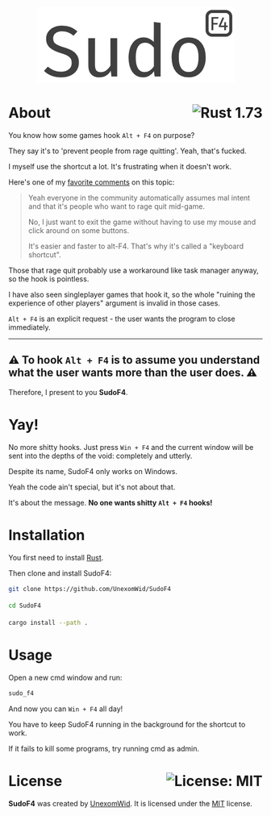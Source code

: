 <p align="center">
  <img src="public/logo.png" width="393" height="152" alt="sudo_f4">
</p>

# About <a href="https://www.rust-lang.org/"><img align="right" src="https://img.shields.io/badge/Rust-1.73-F74C00?logo=rust" alt="Rust 1.73" /></a>

You know how some games hook `Alt + F4` on purpose?

They say it's to 'prevent people from rage quitting'. Yeah, that's fucked.

I myself use the shortcut a lot. It's frustrating when it doesn't work.

Here's one of my [favorite comments](https://www.reddit.com/r/RocketLeague/comments/16jcpvw/comment/k27dmxl/?utm_source=share&utm_medium=web3x&utm_name=web3xcss&utm_term=1&utm_content=share_button) on this topic:

> Yeah everyone in the community automatically assumes mal intent and that it's people who want to rage quit mid-game.
>
> No, I just want to exit the game without having to use my mouse and click around on some buttons.
>
> It's easier and faster to alt-F4. That's why it's called a "keyboard shortcut".

Those that rage quit probably use a workaround like task manager anyway, so the hook is pointless.

I have also seen singleplayer games that hook it, so the whole "ruining the experience of other players" argument is invalid in those cases.

`Alt + F4` is an explicit request - the user wants the program to close immediately.

---
⚠ **To hook `Alt + F4` is to assume you understand what the user wants more than the user does.** ⚠
---

Therefore, I present to you **SudoF4**.

# Yay!

No more shitty hooks. Just press `Win + F4` and the current window will be sent into the depths of the void: completely and utterly.

Despite its name, SudoF4 only works on Windows.

Yeah the code ain't special, but it's not about that.

It's about the message. **No one wants shitty `Alt + F4` hooks!**

# Installation

You first need to install [Rust](https://www.rust-lang.org/).

Then clone and install SudoF4:

```sh
git clone https://github.com/UnexomWid/SudoF4

cd SudoF4

cargo install --path .
```

# Usage

Open a new cmd window and run:

```sh
sudo_f4
```

And now you can `Win + F4` all day!

You have to keep SudoF4 running in the background for the shortcut to work.

If it fails to kill some programs, try running cmd as admin.

# License <a href="https://github.com/UnexomWid/SudoF4/blob/master/LICENSE"><img align="right" src="https://img.shields.io/badge/License-MIT-blue.svg" alt="License: MIT" /></a>

**SudoF4** was created by [UnexomWid](https://uw.exom.dev). It is licensed under the [MIT](https://github.com/UnexomWid/SudoF4/blob/master/LICENSE) license.